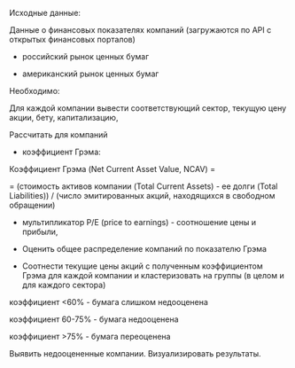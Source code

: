 Исходные данные:

Данные о финансовых показателях компаний (загружаются по API с открытых финансовых порталов)

- российский рынок ценных бумаг

- американский рынок ценных бумаг

Необходимо:

Для каждой компании вывести соответствующий сектор, текущую цену акции, бету, капитализацию,

Рассчитать для компаний

- коэффициент Грэма:

Коэффициент Грэма (Net Current Asset Value, NCAV) =

= (стоимость активов компании (Total Current Assets) - ее долги (Total Liabilities)) / (число эмитированных акций, находящихся в свободном обращении)

- мультипликатор P/E (price to earnings) - соотношение цены и прибыли,



- Оценить общее распределение компаний по показателю Грэма

- Соотнести текущие цены акций с полученным коэффициентом Грэма для каждой компании и кластеризовать на группы (в целом и для каждого сектора)

коэффициент <60% - бумага слишком недооценена

коэффициент 60-75% - бумага недооценена

коэффициент >75% - бумага переоценена

Выявить недооцененные компании. Визуализировать результаты.
